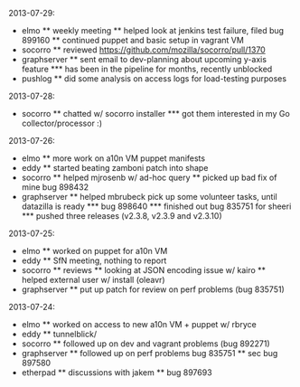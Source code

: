2013-07-29:
* elmo
** weekly meeting
** helped look at jenkins test failure, filed bug 899160
** continued puppet and basic setup in vagrant VM
* socorro
** reviewed https://github.com/mozilla/socorro/pull/1370
* graphserver
** sent email to dev-planning about upcoming y-axis feature
*** has been in the pipeline for months, recently unblocked
* pushlog
** did some analysis on access logs for load-testing purposes

2013-07-28:
* socorro
** chatted w/ socorro installer
*** got them interested in my Go collector/processor :)

2013-07-26:
* elmo
** more work on a10n VM puppet manifests
* eddy
** started beating zamboni patch into shape
* socorro
** helped mjrosenb w/ ad-hoc query
** picked up bad fix of mine bug 898432
* graphserver
** helped mbrubeck pick up some volunteer tasks, until datazilla is ready
*** bug 898640
*** finished out bug 835751 for sheeri
*** pushed three releases (v2.3.8, v2.3.9 and v2.3.10)

2013-07-25:
* elmo
** worked on puppet for a10n VM
* eddy
** SfN meeting, nothing to report
* socorro
** reviews
** looking at JSON encoding issue w/ kairo
** helped external user w/ install (oleavr)
* graphserver
** put up patch for review on perf problems (bug 835751)

2013-07-24:

* elmo
** worked on access to new a10n VM + puppet w/ rbryce
* eddy
** tunnelblick/
* socorro
** followed up on dev and vagrant problems (bug 892271)
* graphserver
** followed up on perf problems bug 835751
** sec bug 897580
* etherpad
** discussions with jakem
** bug 897693
